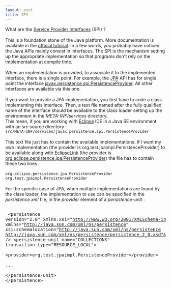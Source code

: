 ```yaml
---
layout: post
title: SPI
---
```


What are the <a href="http://en.wikipedia.org/wiki/Service_provider_interface">Service Provider Interfaces</a> (SPI) ?<br /><br />This is a foundation stone of the Java platform. More documentation is available in the <a href="http://docs.oracle.com/javase/tutorial/sound/SPI-intro.html">official tutorial</a>. In a few words, you probably have noticed the Java APIs mainly consist in interfaces. The SPI is the mechanism setting up the appropriate implementation so that programs don't rely on the implementation at compile time.<br /><br />When an implementation is provided, to associate it to the implemented interface, there is a single point. For example, the <a href="http://en.wikipedia.org/wiki/Java_Persistence_API">JPA</a> API has for single point the interface <a href="http://docs.oracle.com/javaee/6/api/javax/persistence/spi/PersistenceProvider.html">javax.persistence.spi.PersistenceProvider</a>. All other interfaces are available via this one.<br /><br />If you want to provide a JPA implementation, you first have to code a class implementing this interface. Then, a text file named after the fully qualified name of the interface should be available to the class loader setting up the environment in the <i>META-INF/services</i> directory. <br />This mean, if you are working with <a href="http://www.eclipse.org/">Eclipse</a> IDE in a Java SE environment with an <i>src</i> source directory :  <br /><code>src/META-INF/services/javax.persistence.spi.PersistenceProvider</code><br /><br />This text file just has to contain the available implementations. If I want my own implementation (the provider is org.test.jpaimpl.PersistenceProvider) to be available along with <a href="http://www.eclipse.org/eclipselink/">EclipseLink</a> (the provider is <a href="http://www.eclipse.org/eclipselink/api/2.3/org/eclipse/persistence/jpa/PersistenceProvider.html">org.eclipse.persistence.jpa.PersistenceProvider</a>) the file has to contain these two lines :&nbsp;<code></code><br /><br /><code>org.eclipse.persistence.jpa.PersistenceProvider org.test.jpaimpl.PersistenceProvider</code><br /><br />For the specific case of JPA, when multiple implementations are found by the class loader, the implementation to use can be specified in the <i>persistence.xml</i> file, in the <i>provider</i> element of a <i>persistence-unit</i> : <br /><pre><br /> &lt;persistence version="2.0" xmlns:xsi="http://www.w3.org/2001/XMLSchema-instance" xmlns="http://java.sun.com/xml/ns/persistence" xsi:schemalocation="http://java.sun.com/xml/ns/persistence http://java.sun.com/xml/ns/persistence/persistence_2_0.xsd"&gt;<br />  &lt;persistence-unit name="COLLECTIONS" transaction-type="RESOURCE_LOCAL"&gt;<br />       &lt;provider>org.test.jpaimpl.PersistenceProvider&lt;/provider&gt;<br />       ...<br />  &lt;/persistence-unit&gt;<br />&lt;/persistence&gt;<br /></pre>
